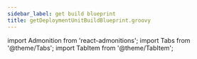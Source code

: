```yaml
---
sidebar_label: get build blueprint
title: getDeploymentUnitBuildBlueprint.groovy
---
```

import Admonition from 'react-admonitions';
import Tabs from '@theme/Tabs';
import TabItem from '@theme/TabItem';